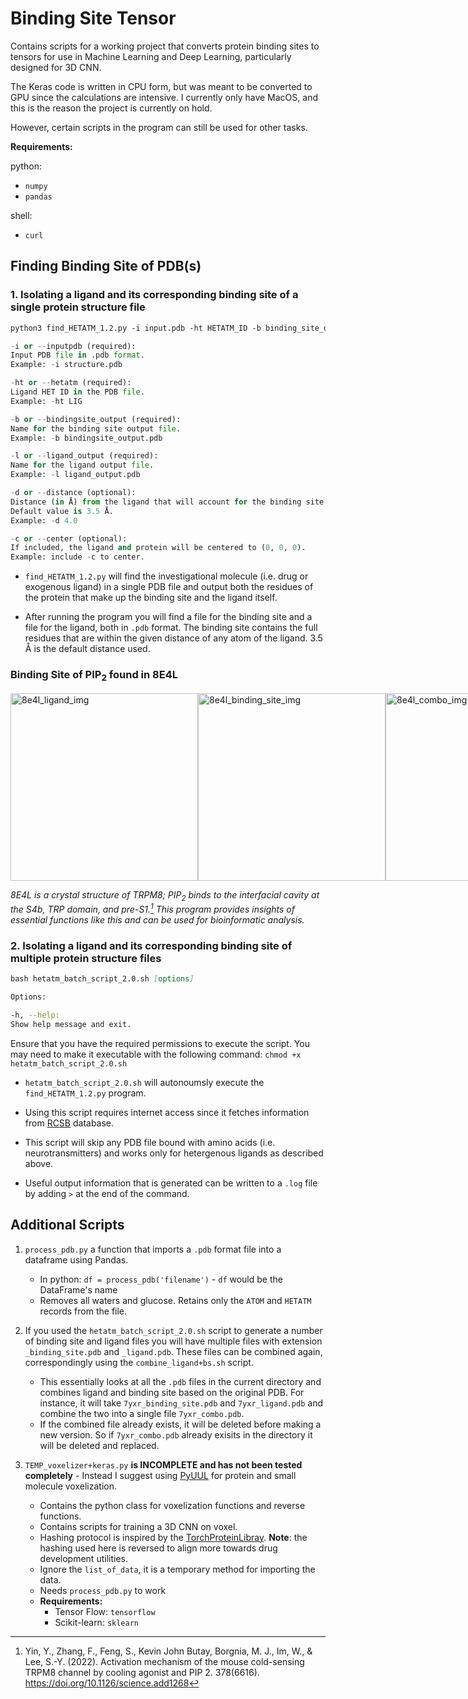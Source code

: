 # Binding Site Tensor
Contains scripts for a working project that converts protein binding sites to tensors for use in Machine Learning and Deep Learning, particularly designed for 3D CNN.

The Keras code is written in CPU form, but was meant to be converted to GPU since the calculations are intensive. I currently only have MacOS, and this is the reason the project is currently on hold.

However, certain scripts in the program can still be used for other tasks.

__Requirements:__

python:
  * ```numpy```
  * ```pandas```

shell:
  * ```curl```
    
## Finding Binding Site of PDB(s)
### 1. Isolating a ligand and its corresponding binding site of a single protein structure file
  
```markdown
python3 find_HETATM_1.2.py -i input.pdb -ht HETATM_ID -b binding_site_output.pdb -l ligand_output.pdb [-d distance] [-c]
```

```python
-i or --inputpdb (required):
Input PDB file in .pdb format.
Example: -i structure.pdb

-ht or --hetatm (required):
Ligand HET ID in the PDB file.
Example: -ht LIG

-b or --bindingsite_output (required):
Name for the binding site output file.
Example: -b bindingsite_output.pdb

-l or --ligand_output (required):
Name for the ligand output file.
Example: -l ligand_output.pdb

-d or --distance (optional):
Distance (in Å) from the ligand that will account for the binding site.
Default value is 3.5 Å.
Example: -d 4.0

-c or --center (optional):
If included, the ligand and protein will be centered to (0, 0, 0).
Example: include -c to center.
```
* ```find_HETATM_1.2.py``` will find the investigational molecule (i.e. drug or exogenous ligand) in a single PDB file and output both the residues of the protein that make up the binding site and the ligand itself.
  
* After running the program you will find a file for the binding site and a file for the ligand, both in ```.pdb``` format. The binding site contains the full residues that are within the given distance of any atom of the ligand. 3.5 Å is the default distance used. 

<h3>Binding Site of PIP<sub>2</sub> found in 8E4L</h3>
<div style="display: flex; justify-content: space-between;">
    <img src="https://github.com/user-attachments/assets/7096d2a3-1e53-4846-b63b-35930661b355" alt="8e4l_ligand_img" width="300" />
    <img src="https://github.com/user-attachments/assets/80a1fb2a-b2b7-4b44-8f66-6cb9f48ce555" alt="8e4l_binding_site_img" width="300" />
    <img src="https://github.com/user-attachments/assets/05698efb-0c1f-4b92-bc8e-8b2a7944a0cd" alt="8e4l_combo_img" width="300" />
</div>

_8E4L is a crystal structure of TRPM8; PIP<sub>2</sub> binds to the interfacial cavity at the S4b, TRP domain, and pre-S1.[^1] This program provides insights of essential functions like this and can be used for bioinformatic analysis._

### 2. Isolating a ligand and its corresponding binding site of multiple protein structure files

```markdown
bash hetatm_batch_script_2.0.sh [options]
```

```bash
Options:

-h, --help:
Show help message and exit.
```

Ensure that you have the required permissions to execute the script. You may need to make it executable with the following command: 
```chmod +x hetatm_batch_script_2.0.sh```

* ```hetatm_batch_script_2.0.sh``` will autonoumsly execute the ```find_HETATM_1.2.py``` program. 

* Using this script requires internet access since it fetches information from [RCSB](https://www.rcsb.org) database. 

* This script will skip any PDB file bound with amino acids (i.e. neurotransmitters) and works only for hetergenous ligands as described above. 

* Useful output information that is generated can be written to a ```.log``` file by adding ```>``` at the end of the command.

## Additional Scripts

1. ```process_pdb.py``` a function that imports a ```.pdb``` format file into a dataframe using Pandas.
   * In python: ```df = process_pdb('filename')``` - ```df``` would be the DataFrame's name
   * Removes all waters and glucose. Retains only the ```ATOM``` and ```HETATM``` records from the file.

2. If you used the ```hetatm_batch_script_2.0.sh``` script to generate a number of binding site and ligand files you will have multiple files with extension ```_binding_site.pdb``` and ```_ligand.pdb```. These files can be combined again, correspondingly using the ```combine_ligand+bs.sh``` script.
   * This essentially looks at all the ```.pdb``` files in the current directory and combines ligand and binding site based on the original PDB. For instance, it will take ```7yxr_binding_site.pdb``` and ```7yxr_ligand.pdb``` and combine the two into a single file ```7yxr_combo.pdb```.
   * If the combined file already exists, it will be deleted before making a new version. So if ```7yxr_combo.pdb``` already exisits in the directory it will be deleted and replaced.
    
4. ```TEMP_voxelizer+keras.py``` __is INCOMPLETE and has not been tested completely__ - Instead I suggest using [PyUUL](https://pyuul.readthedocs.io) for protein and small molecule voxelization.
   * Contains the python class for voxelization functions and reverse functions.
   * Contains scripts for training a 3D CNN on voxel.
   * Hashing protocol is inspired by the [TorchProteinLibray](https://github.com/lamoureux-lab/TorchProteinLibrary). __Note__: the hashing used here is reversed to align more towards drug development utilities.
   * Ignore the ```list_of_data```, it is a temporary method for importing the data.
   * Needs ```process_pdb.py``` to work
   * __Requirements:__
     * Tensor Flow: ```tensorflow```
     * Scikit-learn: ```sklearn```

[^1]: Yin, Y., Zhang, F., Feng, S., Kevin John Butay, Borgnia, M. J., Im, W., & Lee, S.-Y. (2022). Activation mechanism of the mouse cold-sensing TRPM8 channel by cooling agonist and PIP 2. 378(6616). https://doi.org/10.1126/science.add1268
